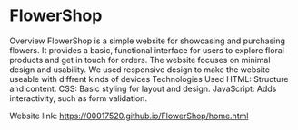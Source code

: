 # FlowerShop
Overview
FlowerShop is a simple website for showcasing and purchasing flowers. It provides a basic, functional interface for users to explore floral products and get in touch for orders. The website focuses on minimal design and usability.
We used responsive design to make the website useable with diffrent kinds of devices
Technologies Used
HTML: Structure and content.
CSS: Basic styling for layout and design.
JavaScript: Adds interactivity, such as form validation.

Website link:
https://00017520.github.io/FlowerShop/home.html